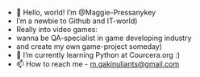 - :sunflower: Hello, world! I’m @Maggie-Pressanykey
- I’m a newbie to Github and IT-world) 
- Really into video games:
- wanna be QA-specialist in game developing industry 
- and create my own game-project someday)
- :snail: I’m currently learning Python at Courcera.org :)
- 📫 How to reach me - m.gakinuliants@gmail.com

<!---
Maggie-Pressanykey/Maggie-Pressanykey is a ✨ special ✨ repository because its `README.md` (this file) appears on your GitHub profile.
You can click the Preview link to take a look at your changes.
--->

